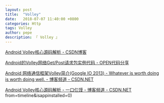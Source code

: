 ```yaml
---
layout: post
title:  "Volley"
date:   2018-07-07 11:40:00 +0800
categories: Http
tags: Volley
author: pepe
description: 『 Volley 』
---
```

[Android Volley核心源码解析 - CSDN博客](https://blog.csdn.net/qq_17250009/article/details/50897747)

[Android的Volley网络Get/Post请求包实例代码 - OPEN代码分享](http://www.open-open.com/code/view/1423815469357)

[Android 网络通信框架Volley简介(Google IO 2013) - Whatever is worth doing is worth doing well. - 博客频道 - CSDN.NET](http://blog.csdn.net/t12x3456/article/details/9221611)

[Android Volley核心源码解析 - 一口仨馍 - 博客频道 - CSDN.NET](http://blog.csdn.net/qq_17250009/article/details/50897747#rd)
from=timeline&isappinstalled=0)






















